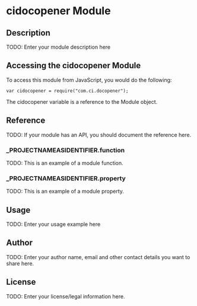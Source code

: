 # cidocopener Module

## Description

TODO: Enter your module description here

## Accessing the cidocopener Module

To access this module from JavaScript, you would do the following:

	var cidocopener = require("com.ci.docopener");

The cidocopener variable is a reference to the Module object.	

## Reference

TODO: If your module has an API, you should document
the reference here.

### ___PROJECTNAMEASIDENTIFIER__.function

TODO: This is an example of a module function.

### ___PROJECTNAMEASIDENTIFIER__.property

TODO: This is an example of a module property.

## Usage

TODO: Enter your usage example here

## Author

TODO: Enter your author name, email and other contact
details you want to share here. 

## License

TODO: Enter your license/legal information here.
